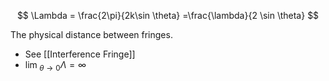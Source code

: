 $$
\Lambda = \frac{2\pi}{2k\sin \theta} =\frac{\lambda}{2 \sin \theta}
$$

The physical distance between fringes.

* See [[Interference Fringe]]
* $\lim_{ \ \theta \to 0 } \Lambda = \infty$
